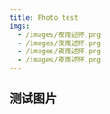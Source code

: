 ```yaml
---
title: Photo test
imgs: 
  - /images/夜雨述怀.png
  - /images/夜雨述怀.png
  - /images/夜雨述怀.png
  - /images/夜雨述怀.png
---
```


## 测试图片
